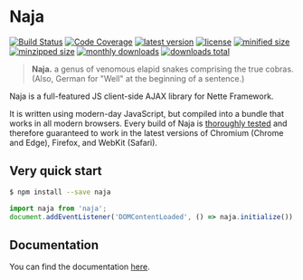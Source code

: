 # Naja

[![Build Status](https://img.shields.io/github/workflow/status/jiripudil/Naja/Test)](https://github.com/jiripudil/Naja/actions?query=workflow%3ATest)
[![Code Coverage](https://img.shields.io/codecov/c/github/jiripudil/Naja.svg)](https://codecov.io/gh/jiripudil/Naja)
[![latest version](https://img.shields.io/npm/v/naja)](https://npmjs.com/package/naja)
[![license](https://img.shields.io/npm/l/naja)](https://npmjs.com/package/naja)
[![minified size](https://img.shields.io/bundlephobia/min/naja)](https://npmjs.com/package/naja)
[![minzipped size](https://img.shields.io/bundlephobia/minzip/naja)](https://npmjs.com/package/naja)
[![monthly downloads](https://img.shields.io/npm/dm/naja.svg)](https://npmjs.com/package/naja)
[![downloads total](https://img.shields.io/npm/dt/naja.svg)](https://npmjs.com/package/naja)

> **Naja.** a genus of venomous elapid snakes comprising the true cobras. (Also, German for "Well" at the beginning of a sentence.)

Naja is a full-featured JS client-side AJAX library for Nette Framework.

It is written using modern-day JavaScript, but compiled into a bundle that works in all modern browsers. Every build
of Naja is [thoroughly tested](https://github.com/jiripudil/Naja/actions?query=workflow%3ATest) and therefore guaranteed
to work in the latest versions of Chromium (Chrome and Edge), Firefox, and WebKit (Safari).


## Very quick start

```bash
$ npm install --save naja
```

```js
import naja from 'naja';
document.addEventListener('DOMContentLoaded', () => naja.initialize());
```


## Documentation

You can find the documentation [here](https://naja.js.org).
